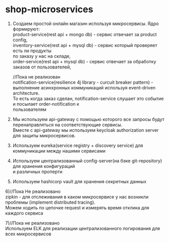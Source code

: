# shop-microservices  
1) Создаем простой онлайн магазин используя микросервисы. Ядро формируют:  
	product-service(rest api + mongo db) - сервис отвечает за product config,  
	inventory-service(rest api + mysql db) - сервис который проверяет есть ли продукты  
	по заказу у нас на складе,  
	order-service(rest api + mysql db) - сервис отвечает за обработку заказов от  пользователей,  
  
	//Пока не реализован  
	notification-service(resilience 4j library - curcuit breaker pattern) - выполнение асинхронных коммуникаций используя event-driven architecture.  
	То есть когда заказ сделан, notification-service слушает это событие и посылает  order-notification к  
	пользователям  
  
2) Мы используем api-gateway с помощью которого все запросы будут перенаправляться на соответствующие сервисы.  
Вместе с api-gateway мы используем keycloak authorization server для защиты микросервисов.  
  
3) Используем eureka(service registry + discovery service) для коммуникации между нашими сервисами   
  
4) Используем централизованный config-server(на бэке git-repository) для хранения конфигураций   
и различных проперти  
  
5) Используем hashicorp vault для хранения секретных данных  
  
6)//Пока Не реализовано  
	zipkin - для отслеживания в каком микросервисе у нас возникли проблемы (implement distributed tracing).  
	Можем ходить по цепочке request и измерять время отклика для каждого сервиса  
  
7)//Пока не реализовано  
	Используем ELK для реализации централизованного логирования для всех микросервисов   
